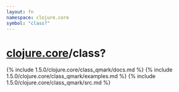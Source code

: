 ```yaml
---
layout: fn
namespace: clojure.core
symbol: "class?"
---
```


# [clojure.core](../)/class?

{% include 1.5.0/clojure.core/class_qmark/docs.md %}
{% include 1.5.0/clojure.core/class_qmark/examples.md %}
{% include 1.5.0/clojure.core/class_qmark/src.md %}


